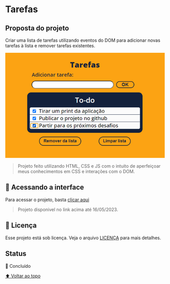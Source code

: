 # Tarefas

## Proposta do projeto

Criar uma lista de tarefas utilizando eventos do DOM para adicionar novas tarefas à lista e remover tarefas existentes.

<img src="assets/imgProjeto.png" alt="Imagem do projeto desktop" style="width: 600px">

> Projeto feito utilizando HTML, CSS e JS com o intuito de aperfeiçoar meus conhecimentos em CSS e interações com o DOM.

## 🚀 Acessando a interface

Para acessar o projeto, basta [clicar aqui](https://fantastic-question.surge.sh/)

> Projeto disponivel no link acima até 16/05/2023.

## 📝 Licença

Esse projeto está sob licença. Veja o arquivo [LICENÇA](LICENSE.md) para mais detalhes.

## Status

🎯 Concluído

[⬆ Voltar ao topo](#Tarefas)<br>